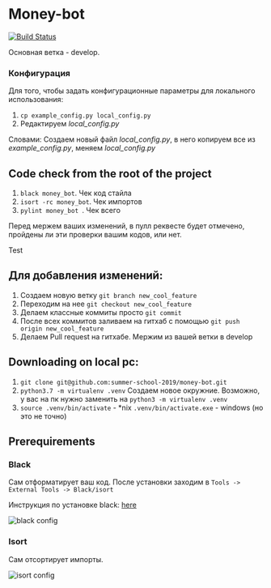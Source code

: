 # Money-bot
[![Build Status](https://travis-ci.com/summer-school-2019/money-bot.svg?branch=develop)](https://travis-ci.com/summer-school-2019/money-bot)

Основная ветка - develop.

### Конфигурация 
Для того, чтобы задать конфигурационные параметры для локального использования:
1. `cp example_config.py local_config.py`
2. Редактируем *local_config.py*

Словами:
Создаем новый файл *local_config.py*, в него копируем все из *example_config.py*, меняем
*local_config.py* 

## Code check from the root of the project
1. ```black money_bot```. Чек код стайла
2. ```isort -rc money_bot```. Чек импортов
3. ```pylint money_bot ```. Чек всего

Перед мержем ваших изменений, в пулл реквесте будет отмечено, пройдены ли эти проверки вашим кодов, или нет.

Test


## Для добавления изменений: 
1. Создаем новую ветку `git branch new_cool_feature`
2. Переходим на нее `git checkout new_cool_feature`
3. Делаем классные коммиты просто `git commit`
4. После всех коммитов заливаем на гитхаб с помощью `git push origin new_cool_feature`
5. Делаем Pull request на гитхабе. Мержим из вашей ветки в develop

## Downloading on local pc:
1. `git clone git@github.com:summer-school-2019/money-bot.git`
2. `python3.7 -m virtualenv .venv` Создаем новое окружние. Возможно, у вас на пк нужно заменить на
`python3 -m virtualenv .venv`
3. `source .venv/bin/activate` - *nix
   `.venv/bin/activate.exe` - windows (но это не точно)
 
## Prerequirements

### Black
Сам отформатирует ваш код. После установки заходим в 
`Tools -> External Tools -> Black/isort`
 
Инструкция по установке black:
[here](https://github.com/psf/black#pycharmintellij-idea) 

![black config](https://i.ibb.co/cgnr7Cr/image.png)


### Isort
Сам отсортирует импорты.


![isort config](https://i.ibb.co/sVn0MFT/image.png)
